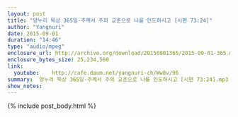 ```yaml
---
layout: post
title: "양누리 묵상 365일-주께서 주의 교훈으로 나를 인도하시고 [시편 73:24]"
author: "Yangnuri"
date: 2015-09-01
duration: "14:46"
type: "audio/mpeg"
enclosure_url: http://archive.org/download/20150901365/2015-09-01-365.mp3
enclosure_bytes_size: 25,234,560       
link:
  youtube:    http://cafe.daum.net/yangnuri-ch/Ww8v/96
summary:  양누리 묵상 365일-주께서 주의 교훈으로 나를 인도하시고 [시편 73:24].mp3
show_notes:
---
```

{% include post_body.html %}
